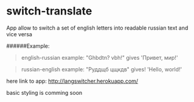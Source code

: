 switch-translate
================
App allow to switch a set of english letters into readable russian text and vice versa

######Example:
> english-russian example: "Ghbdtn? vbh!" gives 'Привет, мир!'

> russian-english example: "Руддщб цщкдв" gives! 'Hello, world!'

here link to app: http://langswitcher.herokuapp.com/

basic styling is comming soon

